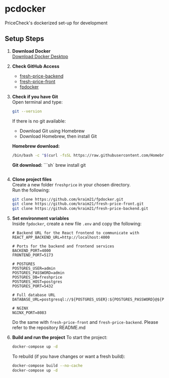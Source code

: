 # pcdocker
PriceCheck's dockerized set-up for development

## Setup Steps

1. **Download Docker**  
	[Download Docker Desktop](https://www.docker.com/products/docker-desktop/)

2. **Check GitHub Access**  
	- [fresh-price-backend](https://github.com/kraim21/fresh-price-backend)  
	- [fresh-price-front](https://github.com/kraim21/fresh-price-front)  
	- [fpdocker](https://github.com/kraim21/fpdocker)

3. **Check if you have Git**  
	Open terminal and type:
	```sh
	git --version
	```
	If there is no git available:
	- Download Git using Homebrew  
	- Download Homebrew, then install Git

	**Homebrew download:**
	```sh
	/bin/bash -c "$(curl -fsSL https://raw.githubusercontent.com/Homebrew/install/HEAD/install.sh)"
	```

	**Git download:**
	```sh`
	brew install git
	```

4. **Clone project files**  
	Create a new folder `freshprice` in your chosen directory.  
	Run the following:
	```sh
	git clone https://github.com/kraim21/fpdocker.git
	git clone https://github.com/kraim21/fresh-price-front.git
	git clone https://github.com/kraim21/fresh-price-backend.git
	```

5. **Set environment variables**  
	Inside `fpdocker`, create a new file `.env` and copy the following:
	```env
	# Backend URL for the React frontend to communicate with
	REACT_APP_BACKEND_URL=http://localhost:4000
	
	# Ports for the backend and frontend services
	BACKEND_PORT=4000
	FRONTEND_PORT=5173
	
	# POSTGRES
	POSTGRES_USER=admin
	POSTGRES_PASSWORD=admin
	POSTGRES_DB=freshprice
	POSTGRES_HOST=postgres
	POSTGRES_PORT=5432
	
	# Full database URL
	DATABASE_URL=postgresql://${POSTGRES_USER}:${POSTGRES_PASSWORD}@${POSTGRES_HOST}:5432/${POSTGRES_DB}
	
	# NGINX
	NGINX_PORT=8083
	```

    Do the same with `fresh-price-front` and `fresh-price-backend`. Please refer to the repository README.md

6. **Build and run the project**
   To start the project:
   ```sh
   docker-compose up -d
   ```

   To rebuild (if you have changes or want a fresh build):
   ```sh
   docker-compose build --no-cache
   docker-compose up -d
   ```
